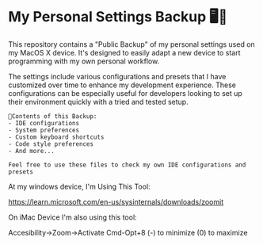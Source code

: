 # My Personal Settings Backup 🖥️🔧

This repository contains a "Public Backup" of my personal settings used on my MacOS X device. It's designed to easily adapt a new device to start programming with my own personal workflow. 

The settings include various configurations and presets that I have customized over time to enhance my development experience. These configurations can be especially useful for developers looking to set up their environment quickly with a tried and tested setup.
```plaintext
📂Contents of this Backup:
- IDE configurations
- System preferences
- Custom keyboard shortcuts
- Code style preferences
- And more...

Feel free to use these files to check my own IDE configurations and presets
```

At my windows device, I'm Using This Tool:

https://learn.microsoft.com/en-us/sysinternals/downloads/zoomit

On iMac Device I'm also using this tool:

Accesibility->Zoom->Activate Cmd-Opt+8 (-) to minimize (0) to maximize
